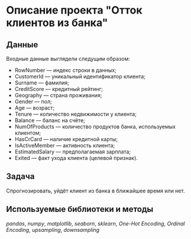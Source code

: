 # Описание проекта "Отток клиентов из банка"


## Данные

Входные данные выглядели следущим образом:

- RowNumber — индекс строки в данных;
- CustomerId — уникальный идентификатор клиента;
- Surname — фамилия;
- CreditScore — кредитный рейтинг;
- Geography — страна проживания;
- Gender — пол;
- Age — возраст;
- Tenure — количество недвижимости у клиента;
- Balance — баланс на счёте;
- NumOfProducts — количество продуктов банка, используемых клиентом;
- HasCrCard — наличие кредитной карты;
- IsActiveMember — активность клиента;
- EstimatedSalary — предполагаемая зарплата;
- Exited — факт ухода клиента (целевой признак).

## Задача

Спрогнозировать, уйдёт клиент из банка в ближайшее время или нет.

## Используемые библиотеки и методы

*pandas*,
*numpy*,
*matplotlib*,
*seaborn*,
*sklearn*,
*One-Hot Encoding*,
*Ordinal Encoding*,
*upsampling*,
*downsampling*
